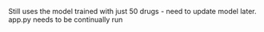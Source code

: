 Still uses the model trained with just 50 drugs - need to update model later.
app.py needs to be continually run
